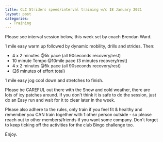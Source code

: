 ```yaml
---
title: CLC Striders speed/interval training w/c 18 January 2021
layout: post
categories:
  - Training
---
```


Please see interval session below, this week set by coach Brendan Ward.

1 mile easy warm up followed by dynamic mobility, drills and strides. Then:

* 4 x 2 minutes @5k pace (all 90seconds recovery/rest)
* 10 minute Tempo @10mile pace (3 minutes recovery/rest)
* 4 x 2 minutes @5k pace (all 90seconds recovery/rest)
* (26 minutes of effort total)

1 mile easy jog cool down and stretches to finish.

Please be CAREFUL out there with the Snow and cold weather, there are lots of icy patches around. If you don't think it is safe to do the session, just do an Easy run and wait for it to clear later in the week.

Please also adhere to the rules, only train if you feel fit & healthy and remember you CAN train together with 1 other person outside - so please reach out to other members/friends if you want some company. Don't forget to keep ticking off the activities for the club Bingo challenge too.

Enjoy.
